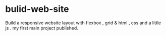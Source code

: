 # bulid-web-site
Build a responsive website layout with flexbox , grid & html , css and a little js .
my first main project published.
